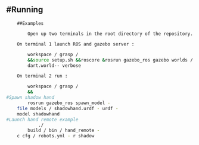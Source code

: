 ## #Running

        ##Examples

            Open up two terminals in the root directory of the repository.

        On terminal 1 launch ROS and gazebo server :
```bash cd ~ /
        workspace / grasp /
        &&source setup.sh &&roscore &rosrun gazebo_ros gazebo worlds /
        dart.world-- verbose
```

        On terminal 2 run :
```bash cd ~ /
        workspace / grasp /
        &&
#Spawn shadow hand
        rosrun gazebo_ros spawn_model -
    file models / shadowhand.urdf - urdf -
    model shadowhand
#Launch hand remote example
            ./
        build / bin / hand_remote -
    c cfg / robots.yml - r shadow
